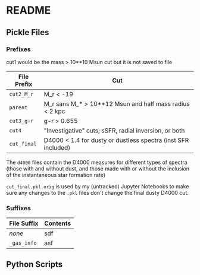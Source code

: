 # README

## Pickle Files

### Prefixes

cut1 would be the mass > 10**10 Msun cut but it is not saved to file

File Prefix | Cut
------------|----
`cut2_M_r`    | M_r < -19
`parent`      | M_r sans M_* > 10**12 Msun and half mass radius < 2 kpc
`cut3_g-r`    | g-r > 0.655
`cut4`        | "Investigative" cuts; sSFR, radial inversion, or both
`cut_final`   | D4000 < 1.4 for dusty or dustless spectra (inst SFR included)

The `d4000` files contain the D4000 measures for different types of spectra (those with and without dust, and those made with or without the inclusion of the instantaneous star formation rate)

`cut_final.pkl.orig` is used by my (untracked) Jupyter Notebooks to make sure any changes to the `.pkl` files don't change the final dusty D4000 cut.

### Suffixes

File Suffix | Contents
------------|---------
*none*      | sdf
`_gas_info` | asf


## Python Scripts

